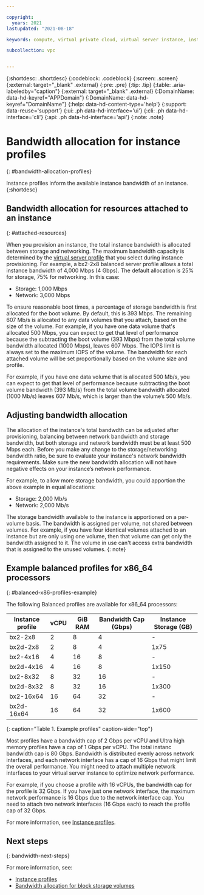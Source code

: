 ```yaml
---

copyright:
  years: 2021
lastupdated: "2021-08-18"

keywords: compute, virtual private cloud, virtual server instance, instance, bandwidth

subcollection: vpc


---
```


{:shortdesc: .shortdesc}
{:codeblock: .codeblock}
{:screen: .screen}
{:external: target="_blank" .external}
{:pre: .pre}
{:tip: .tip}
{:table: .aria-labeledby="caption"}
{:external: target="_blank" .external}
{:DomainName: data-hd-keyref="APPDomain"}
{:DomainName: data-hd-keyref="DomainName"}
{:help: data-hd-content-type='help'}
{:support: data-reuse='support'}
{:ui: .ph data-hd-interface='ui'}
{:cli: .ph data-hd-interface='cli'}
{:api: .ph data-hd-interface='api'}
{:note: .note}

# Bandwidth allocation for instance profiles
{: #bandwidth-allocation-profiles}

Instance profiles inform the available instance bandwidth of an instance.
{:shortdesc}

## Bandwidth allocation for resources attached to an instance
{: #attached-resources}

When you provision an instance, the total instance bandwidth is allocated between storage and networking. The maximum bandwidth capacity is determined by the [virtual server profile](/docs/vpc?topic=vpc-profiles&interface=ui) that you select during instance provisioning. For example, a bx2-2x8 balanced server profile allows a total instance bandwidth of 4,000 Mbps (4 Gbps). The default allocation is 25% for storage, 75% for networking. In this case:

* Storage: 1,000 Mbps
* Network: 3,000 Mbps

To ensure reasonable boot times, a percentage of storage bandwidth is first allocated for the boot volume. By default, this is 393 Mbps. The remaining 607 Mb/s is allocated to any data volumes that you attach, based on the size of the volume. For example, if you have one data volume that's allocated 500 Mbps, you can expect to get that level of performance because the subtracting the boot volume (393 Mbps) from the total volume bandwidth allocated (1000 Mbps), leaves 607 Mbps. The IOPS limit is always set to the maximum IOPS of the volume. The bandwidth for each attached volume will be set proportionally based on the volume size and profile.

For example, if you have one data volume that is allocated 500 Mb/s, you can expect to get that level of performance because subtracting the boot volume bandwidth (393 Mb/s) from the total volume bandwidth allocated (1000 Mb/s) leaves 607 Mb/s, which is larger than the volume’s 500 Mb/s.

## Adjusting bandwidth allocation

The allocation of the instance's total bandwdth can be adjusted after provisioning, balancing between network bandwidth and storage bandwidth, but both storage and network bandwidth must be at least 500 Mbps each. Before you make any change to the storage/networking bandwidth ratio, be sure to evaluate your instance's network bandwidth requirements. Make sure the new bandwidth allocation will not have negative effects on your instance’s network performance.

For example, to allow more storage bandwidth, you could apportion the above example in equal allocations:

* Storage: 2,000 Mb/s
* Network: 2,000 Mb/s

The storage bandwidth available to the instance is apportioned on a per-volume basis. The bandwidth is assigned per volume, not shared between volumes. For example, if you have four identical volumes attached to an instance but are only using one volume, then that volume can get only the bandwidth assigned to it. The volume in use can't access extra bandwidth that is assigned to the unused volumes.
{: note}

<!--Customers will have the ability to modify the amount provided to storage bandwidth within the overall instance limits. A default amount of storage bandwidth will be set on each instance profile.
1Gbps-2Gbps per-vCPU with a limit of 80Gbps-->

## Example balanced profiles for x86_64 processors
{: #balanced-x86-profiles-example}

The following Balanced profiles are available for x86_64 processors:

| Instance profile | vCPU | GiB RAM | Bandwidth Cap (Gbps) | Instance Storage (GB) |
|---------|---------|---------|---------|---------|
| bx2-2x8 | 2 | 8 | 4 | - |
| bx2d-2x8 | 2 | 8 | 4 | 1x75 |
| bx2-4x16 | 4 | 16 | 8 | - |
| bx2d-4x16 | 4 | 16 | 8 | 1x150 |
| bx2-8x32 | 8 | 32 | 16 | - |
| bx2d-8x32 | 8 | 32 | 16 | 1x300 |
| bx2-16x64 | 16 | 64 | 32 | - |
| bx2d-16x64 | 16 | 64 | 32 | 1x600 |
{: caption="Table 1. Example profiles" caption-side="top"}


Most profiles have a bandwidth cap of 2 Gbps per vCPU and Ultra high memory profiles have a cap of 1 Gbps per vCPU. The total instanc bandwidth cap is 80 Gbps. Bandwidth is distributed evenly across network interfaces, and each network interface has a cap of 16 Gbps that might limit the overall performance. You might need to attach multiple network interfaces to your virtual server instance to optimize network performance.

For example, if you choose a profile with 16 vCPUs, the bandwidth cap for the profile is 32 Gbps. If you have just one network interface, the maximum network performance is 16 Gbps due to the network interface cap. You need to attach two network interfaces (16 Gbps each) to reach the profile cap of 32 Gbps.

For more information, see [Instance profiles](/docs/vpc?topic=vpc-profiles&interface=ui).

<!-- Do we want to communicate this?
<!-- The 2Gbps per-vCPU is a maximum allocation for an instance. The actual allocation of networking bandwidth to an instance is determined by the number of attached vNICs. The maximum allocation for each vNIC is provided on the instance profile and for all existing profiles is 16Gb/s. This means that if only 1 vNIC is attached at-most 16Gb/s is allocated to the instance. -->

## Next steps
{: bandwidth-next-steps}

For more information, see:
* [Instance profiles](/docs/vpc?topic=vpc-profiles&interface=ui)
* [Bandwidth allocation for block storage volumes](/docs/vpc?topic=vpc-block-storage-bandwith)

